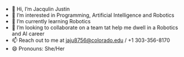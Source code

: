 - 👋 Hi, I’m Jacqulin Justin
- 👀 I’m interested in Programming, Artificial Intelligence and Robotics
- 🌱 I’m currently learning Robotics
- 💞️ I’m looking to collaborate on a team tat help me dwell in a Robotics and AI career
- 📫 Reach out to me at jaju8756@colorado.edu / +1 303-356-8170
- 😄 Pronouns: She/Her

<!---
Jaju8756/Jaju8756 is a ✨ special ✨ repository because its `README.md` (this file) appears on your GitHub profile.
You can click the Preview link to take a look at your changes.
--->
